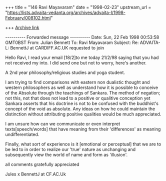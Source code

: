 +++
title = "146 Ravi Mayavaram"
date = "1998-02-23"
upstream_url = "https://lists.advaita-vedanta.org/archives/advaita-l/1998-February/008102.html"

+++
[Archive link](https://lists.advaita-vedanta.org/archives/advaita-l/1998-February/008102.html)

---------- Forwarded message ----------
Date: Sun, 22 Feb 1998 00:53:58 GMT0BST
From: Julian Bennett <BennettJ at cardiff.ac.uk>
To: Ravi Mayavaram <msr at reddy20.tamu.edu>
Subject: Re: ADVAITA-L: BennettJ at CARDIFF.AC.UK requested to join

Hello Ravi,
I read your email [18/2]to me today 21/2/98 saying that you had not
received my into. I did send one but not to worry, here's another.

A 2nd year philosophy/religious studies and yoga student.

I am trying to find comparisons with eastern non dualistic thought
and western philosophers as well as understand how it is possible to
conceive of the Absolute through the teachings of Sankara. The method
of negation; not this, not that does not lead to a positive or
qualitive conception yet Sankara asserts that his doctrine is not to
be confused with the buddhist's concept of the void as absolute.
Any ideas on how he could maintain the distinction without
attributing positive qualities would be much appreciated.

I am unsure how can we communicate or even interpret
texts[speech/words] that have meaning from their 'differences' as
meaning undifferentiated.

Finally, what sort of experience is it [emotional or perceptual] that
we are to be led to in order to realize our 'true' nature as
unchanging and subsequently view the world of name and form as
'illusion'.

all comments gratefully appreciated

Jules
x
BennettJ at CF.AC.Uk

